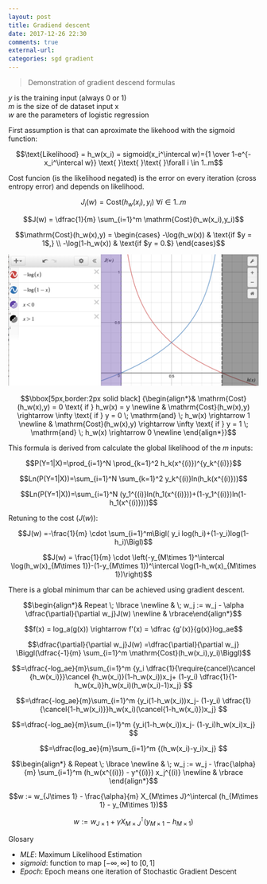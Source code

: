 ```yaml
---
layout: post
title: Gradiend descent
date: 2017-12-26 22:30
comments: true
external-url:
categories: sgd gradient
---
```


> Demonstration of gradient descend formulas

$y$ is the training input (always 0 or 1)  
$m$ is the size of de dataset input x  
$w$ are the parameters of logistic regression  

First assumption is that can aproximate the likehood with the sigmoid function:

$$\text{Likelihood} = h_w(x_i) = sigmoid(x_i^\intercal w)={1 \over 1-e^{-x_i^\intercal w}} \text{ }\text{ }\text{ }\forall i \in 1..m$$ 

Cost funcion (is the likelihood negated) is the error on every iteration (cross entropy error) and depends on likelihood.

$$J_i(w) = \mathrm{Cost}(h_w(x_i),y_i) \text{ }\text{ }\text{ }\forall i \in 1..m$$

$$J(w) = \dfrac{1}{m} \sum_{i=1}^m \mathrm{Cost}(h_w(x_i),y_i)$$

$$\mathrm{Cost}(h_w(x),y) =
\begin{cases}
-\log(h_w(x))  & \text{if $y = 1$,} \\
-\log(1-h_w(x)) & \text{if $y = 0.$}
\end{cases}$$

![graphic of cost](/assets/cost-logit.png)

$$\bbox[5px,border:2px solid black] {\begin{align*}& \mathrm{Cost}(h_w(x),y) = 0 \text{ if } h_w(x) = y \newline & \mathrm{Cost}(h_w(x),y) \rightarrow \infty \text{ if } y = 0 \; \mathrm{and} \; h_w(x) \rightarrow 1 \newline & \mathrm{Cost}(h_w(x),y) \rightarrow \infty \text{ if } y = 1 \; \mathrm{and} \; h_w(x) \rightarrow 0 \newline \end{align*}}$$  

This formula is derived from calculate the global likelihood of the $m$ inputs:

$$P(Y=1|X)=\prod_{i=1}^N \prod_{k=1}^2 h_k(x^{(i)})^{y_k^{(i)}}$$

$$Ln(P(Y=1|X))=\sum_{i=1}^N \sum_{k=1}^2 y_k^{(i)}ln(h_k(x^{(i)}))$$

$$Ln(P(Y=1|X))=\sum_{i=1}^N  (y_1^{(i)}ln(h_1(x^{(i)}))+(1-y_1^{(i)})ln(1-h_1(x^{(i)})))$$

Retuning to the cost ($J(w)$):  

$$J(w) =-\frac{1}{m} \cdot \sum_{i=1}^m\Bigl( y_i log(h_i)+(1-y_i)log(1-h_i)\Bigl)$$  

$$J(w) = \frac{1}{m} \cdot \left(-y_{M\times 1}^\intercal \log(h_w(x)_{M\times 1})-(1-y_{M\times 1})^\intercal \log(1-h_w(x)_{M\times 1})\right)$$  

There is a global minimum thar can be achieved using gradient descent.

$$\begin{align*}& Repeat \; \lbrace \newline & \; w_j := w_j - \alpha \dfrac{\partial}{\partial w_j}J(w) \newline & \rbrace\end{align*}$$

$$f(x) = log_a(g(x)) \rightarrow f'(x) = \dfrac {g'(x)}{g(x)}log_ae$$

$$\dfrac{\partial}{\partial w_j}J(w) =\dfrac{\partial}{\partial w_j} \Biggl(\dfrac{-1}{m} \sum_{i=1}^m \mathrm{Cost}(h_w(x_i),y_i)\Biggl)$$

$$=\dfrac{-log_ae}{m}\sum_{i=1}^m {y_i \dfrac{1}{\require{cancel}\cancel {h_w(x_i)}}\cancel {h_w(x_i)}(1-h_w(x_i))x_j+ (1-y_i) \dfrac{1}{1-h_w(x_i)}h_w(x_i)(h_w(x_i)-1)x_j} $$

$$=\dfrac{-log_ae}{m}\sum_{i=1}^m {y_i(1-h_w(x_i))x_j- (1-y_i) \dfrac{1}{\cancel{1-h_w(x_i)}}h_w(x_i)(\cancel{1-h_w(x_i)})x_j} $$

$$=\dfrac{-log_ae}{m}\sum_{i=1}^m {y_i(1-h_w(x_i))x_j- (1-y_i)h_w(x_i)x_j} $$

$$=\dfrac{log_ae}{m}\sum_{i=1}^m {(h_w(x_i)-y_i)x_j} $$

$$\begin{align*} & Repeat \; \lbrace \newline & \; w_j := w_j - \frac{\alpha}{m} \sum_{i=1}^m (h_w(x^{(i)}) - y^{(i)}) x_j^{(i)} \newline & \rbrace \end{align*}$$

$$w := w_{J\times 1} - \frac{\alpha}{m} X_{M\times J}^\intercal (h_{M\times 1} - y_{M\times 1})$$  

$$w := w_{J\times 1} + \gamma X_{M\times J}^\intercal (y_{M\times 1} - h_{M\times 1})$$  


Glosary  
* *MLE*: Maximum Likelihood Estimation  
* *sigmoid*: function to map $[-\infty,\infty]$ to $[0,1]$  
* *Epoch*: Epoch means one iteration of Stochastic Gradient Descent
